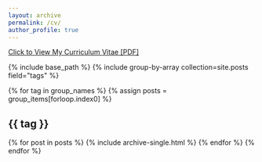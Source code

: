 ```yaml
---
layout: archive
permalink: /cv/
author_profile: true
---
```


[Click to View My Curriculum Vitae [PDF]](http://hungjinh.github.io/files/cv_HH.pdf)

<!-- <embed src="http://hungjinh.github.io/files/cv_HH.pdf" width="650" height="1800" type='application/pdf'> -->

{% include base_path %}
{% include group-by-array collection=site.posts field="tags" %}

{% for tag in group_names %}
  {% assign posts = group_items[forloop.index0] %}
  <h2 id="{{ tag | slugify }}" class="archive__subtitle">{{ tag }}</h2>
  {% for post in posts %}
    {% include archive-single.html %}
  {% endfor %}
{% endfor %}